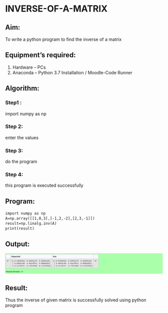 # INVERSE-OF-A-MATRIX
## Aim:
To write a python program to find the inverse of a matrix
## Equipment’s required:
1. 	Hardware – PCs
2. 	Anaconda – Python 3.7 Installation / Moodle-Code Runner
## Algorithm:
### Step1 : 
import numpy as np
### Step 2: 
enter the values
### Step 3: 
do the program
### Step 4: 
this program is executed successfully

## Program:
```
import numpy as np
A=np.array([[1,0,3],[-1,2,-2],[2,3,-1]])
result=np.linalg.inv(A)
print(result)
```
## Output:
!['OUTPUT'](/inverseofamatrix.png)
## Result:
Thus the inverse of given matrix is successfully solved using python program

